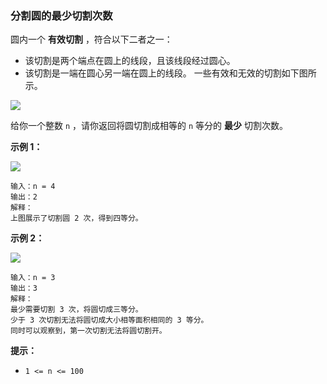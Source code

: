 ### 分割圆的最少切割次数 ###
圆内一个 **有效切割** ，符合以下二者之一：

* 该切割是两个端点在圆上的线段，且该线段经过圆心。
* 该切割是一端在圆心另一端在圆上的线段。
一些有效和无效的切割如下图所示。

![](https://assets.leetcode.com/uploads/2022/10/29/alldrawio.png)

给你一个整数 `n` ，请你返回将圆切割成相等的 `n` 等分的 **最少** 切割次数。



**示例 1：**

![](https://assets.leetcode.com/uploads/2022/10/24/11drawio.png)

```
输入：n = 4
输出：2
解释：
上图展示了切割圆 2 次，得到四等分。
```

**示例 2：**

![](https://assets.leetcode.com/uploads/2022/10/24/22drawio.png)

```
输入：n = 3
输出：3
解释：
最少需要切割 3 次，将圆切成三等分。
少于 3 次切割无法将圆切成大小相等面积相同的 3 等分。
同时可以观察到，第一次切割无法将圆切割开。
```



**提示：**

* `1 <= n <= 100`

